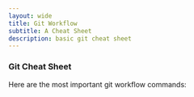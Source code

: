 ```yaml
---
layout: wide
title: Git Workflow
subtitle: A Cheat Sheet
description: basic git cheat sheet
---
```


### Git Cheat Sheet

Here are the most important git workflow commands:

<script src="https://gist.github.com/maciakl/1584387.js"></script>
